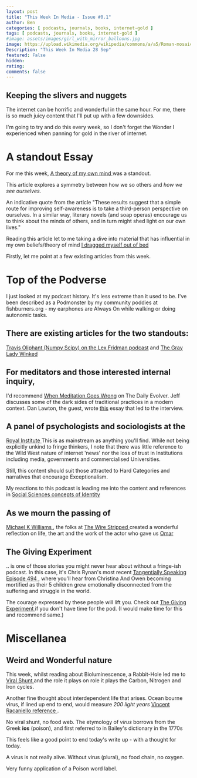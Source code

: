 ```yaml
---
layout: post
title: "This Week In Media - Issue #0.1"
author: Ben
categories: [ podcasts, journals, books, internet-gold ]
tags: [ podcasts, journals, books, internet-gold ]
#image: assets/images/girl_with_mirror_balloons.jpg
image: https://upload.wikimedia.org/wikipedia/commons/a/a5/Roman-mosaic-know-thyself.jpg
Description: "This Week In Media 28 Sep"
featured: False
hidden:
rating:
comments: false 
---
```

## Keeping the slivers and nuggets

The internet can be horrific and wonderful in the same hour. For me, there is so much juicy content that I'll put up with a few downsides. 

I'm going to try and do this every week, so I don't forget the Wonder I experienced when panning for gold in the river of internet. 

# A standout Essay

For me this week, [ A theory of my own mind ](https://aeon.co/essays/is-there-a-symmetry-between-metacognition-and-mindreading) was a standout.

This article explores a symmetry between how we so others and *how we see ourselves.*

An indicative quote from the article "These results suggest that a simple route for improving self-awareness is to take a third-person perspective on ourselves. In a similar way, literary novels (and soap operas) encourage us to think about the minds of others, and in turn might shed light on our own lives."

Reading this article let to me taking a dive into material that has influential in my own beliefs/theory of mind [I dragged myself out of bed ](https://www.benburke.org/i-dragged-myself-out-of-bed/)

Firstly, let me point at a few existing articles from this week. 

# Top of the Podverse 

I just looked at my podcast history. It's less extreme than it used to be. I've been described as a Podmonster by my community poddies at fishburners.org - my earphones are Always On while walking or doing autonomic tasks.

## There are existing articles for the two standouts: 

[Travis Oliphant (Numpy Scipy) on the Lex Fridman podcast](http://127.0.0.1:4000/travis-oliphant-numpy-scipy-lex-fridman/) and [The Gray Lady Winked](http://127.0.0.1:4000/michael-shermer-ashley-rindsberg-the-grey-lady-winked/)

## For meditators and those interested internal inquiry, 

I'd recommend [When Meditation Goes Wrong](https://www.dailyevolver.com/2021/09/when-meditation-goes-wrong/) on The Daily Evolver. Jeff discusses some of the dark sides of traditional practices in a modern context. Dan Lawton, the guest, wrote [this](https://danlawton.substack.com/p/when-buddhism-goes-bad) essay that led to the interview. 

## A panel of psychologists and sociologists at the 

[ Royal Institute ](https://soundcloud.com/royal-institution/conspiracy-theories-ri-science-podcast-50?utm_source=www.rigb.org)  This is as mainstream as anything you'll find. While not being explicitly unkind to fringe thinkers, I note that there was little reference to the Wild West nature of internet 'news' nor the loss of trust in Institutions including media, governments and commercialised Universities. 

Still, this content should suit those attracted to Hard Categories and narratives that encourage Exceptionalism. 

My reactions to this podcast is leading me into the content and references in [ Social Sciences concepts of Identity](https://en.wikipedia.org/wiki/Identity_(social_science))

## As we mourn the passing of 

[ Michael K Williams ](https://en.wikipedia.org/wiki/Michael_K._Williams), the folks at [ The Wire Stripped ](https://play.acast.com/s/thewire-stripped/michael-k-williams-omar-little-special-rest-in-power) created a wonderful reflection on life, the art and the work of the actor who gave us [ Omar ](https://youtu.be/w2F3eLZHmoA)

## The Giving Experiment

.. is one of those stories you might never hear about without a fringe-ish podcast. In this case, it's Chris Rynan's most recent [ Tangentially Speaking Episode 494 ](https://chrisryanphd.com/494-christina-and-owen-dargatz-the-giving-experiment/), where you'll hear from Christina And Owen becoming mortified as their 5 children grew emotionally disconnected from the suffering and struggle in the world.

The courage expressed by these people will lift you. Check out [The Giving Experiment ](https://www.thegivingexperiment.com/) if you don't have time for the pod. (I would make time for this and recommend same.)


# Miscellanea

## Weird and Wonderful nature

This week, whilst reading about Bioluminescence, a Rabbit-Hole led me to [ Viral Shunt ](https://en.wikipedia.org/wiki/Viral_shunt) and the role it plays on role it plays the Carbon, Nitrogen and Iron cycles.

Another fine thought about interdependent life that arises. Ocean bourne virus, if lined up end to end, would measure *200 light years* [ Vincent Racaniello reference ](https://www.youtube.com/watch?v=G433fa01oMU). 

No viral shunt, no food web. The etymology of *virus* borrows from the Greek **ios** (poison), and first referred to in Bailey's dictionary in the 1770s


This feels like a good point to end today's write up - with a thought for today.

A virus is not really alive. Without virus (plural), no food chain, no oxygen.

Very funny application of a Poison word label.


